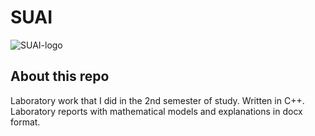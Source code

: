 # SUAI
![SUAI-logo](https://user-images.githubusercontent.com/104169838/165758588-0eb0c6e2-2250-4988-99cf-0bc184af2b3d.png)

## About this repo
Laboratory work that I did in the 2nd semester of study. Written in C++. Laboratory reports with mathematical models and explanations in docx format.
